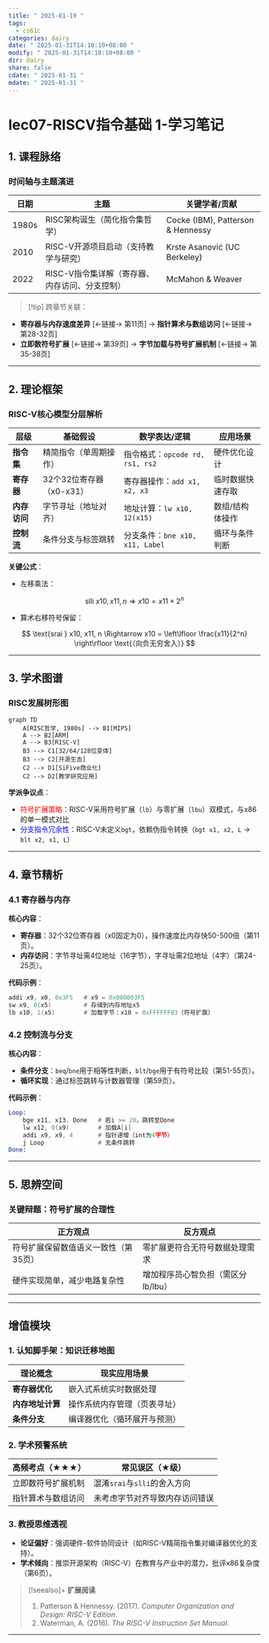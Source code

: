 ```yaml
---
title: " 2025-01-19 "
tags:
  - cs61c
categories: dairy
date: " 2025-01-31T14:18:10+08:00 "
modify: " 2025-01-31T14:18:10+08:00 "
dir: dairy
share: false
cdate: " 2025-01-31 "
mdate: " 2025-01-31 "
---
```


# lec07-RISCV指令基础 1-学习笔记

## 1. 课程脉络  

### 时间轴与主题演进  

| 日期       | 主题                                                                 | 关键学者/贡献                     |  
|------------|----------------------------------------------------------------------|-----------------------------------|  
| 1980s      | RISC架构诞生（简化指令集哲学）                                       | Cocke (IBM), Patterson & Hennessy |  
| 2010       | RISC-V开源项目启动（支持教学与研究）                                 | Krste Asanović (UC Berkeley)      |  
| 2022       | RISC-V指令集详解（寄存器、内存访问、分支控制）                       | McMahon & Weaver                  |  

>[!tip] 跨章节关联：  

- **寄存器与内存速度差异** [←链接→ 第11页] → **指针算术与数组访问** [←链接→ 第28-32页]  
- **立即数符号扩展** [←链接→ 第39页] → **字节加载与符号扩展机制** [←链接→ 第35-38页]  

---

## 2. 理论框架  

### RISC-V核心模型分层解析  

| 层级          | 基础假设                     | 数学表达/逻辑                          | 应用场景             |  
|---------------|------------------------------|----------------------------------------|----------------------|  
| **指令集**    | 精简指令（单周期操作）       | 指令格式：`opcode rd, rs1, rs2`        | 硬件优化设计         |  
| **寄存器**    | 32个32位寄存器（x0-x31）     | 寄存器操作：`add x1, x2, x3`           | 临时数据快速存取     |  
| **内存访问**  | 字节寻址（地址对齐）         | 地址计算：`lw x10, 12(x15)`            | 数组/结构体操作      |  
| **控制流**    | 条件分支与标签跳转           | 分支条件：`bne x10, x11, Label`        | 循环与条件判断       |  

**关键公式**：  
- 左移乘法：

$$
 \text{slli } x10, x11, n \Rightarrow x10 = x11 \times 2^n 
$$  

- 算术右移符号保留：

$$
 \text{srai } x10, x11, n \Rightarrow x10 = \left\lfloor \frac{x11}{2^n} \right\rfloor \text{（向负无穷舍入）} 
$$  

---

## 3. 学术图谱  

### RISC发展树形图  

```mermaid  
graph TD  
    A[RISC哲学, 1980s] --> B1[MIPS]  
    A --> B2[ARM]  
    A --> B3[RISC-V]  
    B3 --> C1[32/64/128位变体]  
    B3 --> C2[开源生态]  
    C2 --> D1[SiFive商业化]  
    C2 --> D2[教学研究应用]  
```  

**学派争议点**：  
- <span style="color:red">符号扩展策略</span>：RISC-V采用符号扩展（`lb`）与零扩展（`lbu`）双模式，与x86的单一模式对比  
- <span style="color:blue">分支指令冗余性</span>：RISC-V未定义`bgt`，依赖伪指令转换（`bgt x1, x2, L` → `blt x2, x1, L`）  

---

## 4. 章节精析  

### 4.1 寄存器与内存  

**核心内容**：  
- **寄存器**：32个32位寄存器（x0固定为0），操作速度比内存快50-500倍（第11页）。  
- **内存访问**：字节寻址需4位地址（16字节），字寻址需2位地址（4字）（第24-25页）。  

**代码示例**：  

```asm  
addi x9, x0, 0x3F5   # x9 = 0x000003F5  
sw x9, 0(x5)         # 存储到内存地址x5  
lb x10, 1(x5)        # 加载字节：x10 = 0xFFFFFF03（符号扩展）  
```  

### 4.2 控制流与分支  

**核心内容**：  
- **条件分支**：`beq`/`bne`用于相等性判断，`blt`/`bge`用于有符号比较（第51-55页）。  
- **循环实现**：通过标签跳转与计数器管理（第59页）。  

**代码示例**：  

```asm  
Loop:  
    bge x11, x13, Done   # 若i >= 20，跳转至Done  
    lw x12, 0(x9)        # 加载A[i]  
    addi x9, x9, 4       # 指针递增（int为4字节）  
    j Loop               # 无条件跳转  
Done:  
```  

---

## 5. 思辨空间  

### 关键辩题：**符号扩展的合理性**  

| 正方观点                           | 反方观点                           |  
|------------------------------------|------------------------------------|  
| 符号扩展保留数值语义一致性（第35页） | 零扩展更符合无符号数据处理需求     |  
| 硬件实现简单，减少电路复杂性       | 增加程序员心智负担（需区分lb/lbu） |  

---

## 增值模块  

### 1. 认知脚手架：知识迁移地图  

| 理论概念               | 现实应用场景                     |  
|------------------------|----------------------------------|  
| **寄存器优化**         | 嵌入式系统实时数据处理           |  
| **内存地址计算**       | 操作系统内存管理（页表寻址）     |  
| **条件分支**           | 编译器优化（循环展开与预测）     |  

### 2. 学术预警系统  

| 高频考点（★★★）        | 常见误区（★级）                  |  
|------------------------|----------------------------------|  
| 立即数符号扩展机制     | 混淆`srai`与`slli`的舍入方向     |  
| 指针算术与数组访问     | 未考虑字节对齐导致内存访问错误   |  

### 3. 教授思维透视  

- **论证偏好**：强调硬件-软件协同设计（如RISC-V精简指令集对编译器优化的支持）。  
- **学术倾向**：推崇开源架构（RISC-V）在教育与产业中的潜力，批评x86复杂度（第6页）。  

>[!seealso]+ **扩展阅读**  
> 1. Patterson & Hennessy. (2017). *Computer Organization and Design: RISC-V Edition*.  
> 2. Waterman, A. (2016). *The RISC-V Instruction Set Manual*.  

---
